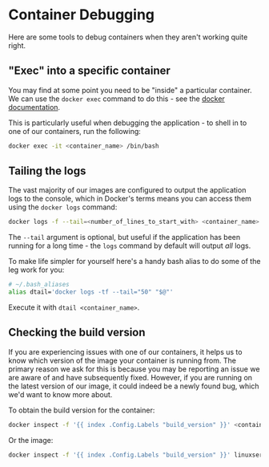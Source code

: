 # Container Debugging

Here are some tools to debug containers when they aren't working quite right.

## "Exec" into a specific container

You may find at some point you need to be "inside" a particular container. We can use the `docker exec` command to do this - see the [docker documentation](https://docs.docker.com/engine/reference/commandline/exec/).

This is particularly useful when debugging the application - to shell in to one of our containers, run the following:

```bash
docker exec -it <container_name> /bin/bash
```

## Tailing the logs

The vast majority of our images are configured to output the application logs to the console, which in Docker's terms means you can access them using the `docker logs` command:

```bash
docker logs -f --tail=<number_of_lines_to_start_with> <container_name>
```

The `--tail` argument is optional, but useful if the application has been running for a long time - the `logs` command by default will output _all_ logs.

To make life simpler for yourself here's a handy bash alias to do some of the leg work for you:

```bash
# ~/.bash_aliases
alias dtail='docker logs -tf --tail="50" "$@"'
```

Execute it with `dtail <container_name>`.

## Checking the build version

If you are experiencing issues with one of our containers, it helps us to know which version of the image your container is running from. The primary reason we ask for this is because you may be reporting an issue we are aware of and have subsequently fixed. However, if you are running on the latest version of our image, it could indeed be a newly found bug, which we'd want to know more about.

To obtain the build version for the container:

```bash
docker inspect -f '{{ index .Config.Labels "build_version" }}' <container_name>
```

Or the image:

```bash
docker inspect -f '{{ index .Config.Labels "build_version" }}' linuxserver/<image_name>
```

